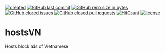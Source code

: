 [![created](https://img.shields.io/badge/created-02%20jul%202018-brightgreen.svg)](https://bigdargon.github.io/hostsVN/) [![GitHub last commit](https://img.shields.io/github/last-commit/bigdargon/hostsVN.svg)](https://github.com/bigdargon/hostsVN/commits/master) [![GitHub repo size in bytes](https://img.shields.io/github/repo-size/bigdargon/hostsVN.svg)](https://github.com/bigdargon/hostsVN)  [![GitHub closed issues](https://img.shields.io/github/issues-closed-raw/bigdargon/hostsVN.svg)](https://github.com/bigdargon/hostsVN/issues?q=is%3Aissue+is%3Aclosed) [![GitHub closed pull requests](https://img.shields.io/github/issues-pr-closed-raw/bigdargon/hostsVN.svg)](https://github.com/bigdargon/hostsVN/pulls?q=is%3Apr+is%3Aclosed) [![HitCount](http://hits.dwyl.io/bigdargon/hostsVN.svg)](http://hits.dwyl.io/bigdargon/hostsVN) [![license](https://img.shields.io/github/license/bigdargon/hostsVN.svg)](https://github.com/bigdargon/hostsVN/blob/master/LICENSE)

# hostsVN
Hosts block ads of Vietnamese

